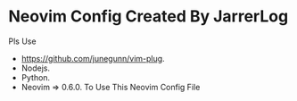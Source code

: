 
# Neovim Config Created By JarrerLog

Pls Use 
- <https://github.com/junegunn/vim-plug>.
- Nodejs.
- Python.
- Neovim => 0.6.0.
To Use This Neovim Config File

